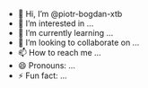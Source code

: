 - 👋 Hi, I’m @piotr-bogdan-xtb
- 👀 I’m interested in ...
- 🌱 I’m currently learning ...
- 💞️ I’m looking to collaborate on ...
- 📫 How to reach me ...
- 😄 Pronouns: ...
- ⚡ Fun fact: ...

<!---
piotr-bogdan-xtb/piotr-bogdan-xtb is a ✨ special ✨ repository because its `README.md` (this file) appears on your GitHub profile.
You can click the Preview link to take a look at your changes.
--->
